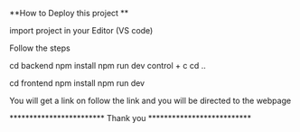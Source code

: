 **How to Deploy this project **

import project in your Editor (VS code)

Follow the steps 

cd backend
npm install 
npm run dev
control + c
cd ..


cd frontend
npm install 
npm run dev

You will get a link on follow the link and you will be directed to the webpage 


************************ Thank you **************************

